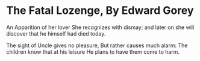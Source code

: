 # The Fatal Lozenge, By Edward Gorey

An Apparition of her lover She recognizes with dismay;
and later on she will discover that he himself had died today.

The sight of Uncle gives no pleasure,
   But rather causes much alarm:
The children know that at  his leisure
   He plans to have them come to harm.


